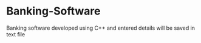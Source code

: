 # Banking-Software
Banking software developed using C++ and entered details will be saved in text file 
